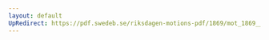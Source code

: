```yaml
---
layout: default
UpRedirect: https://pdf.swedeb.se/riksdagen-motions-pdf/1869/mot_1869__ak__00216/mot_1869__ak__00216_002.pdf
---
```

